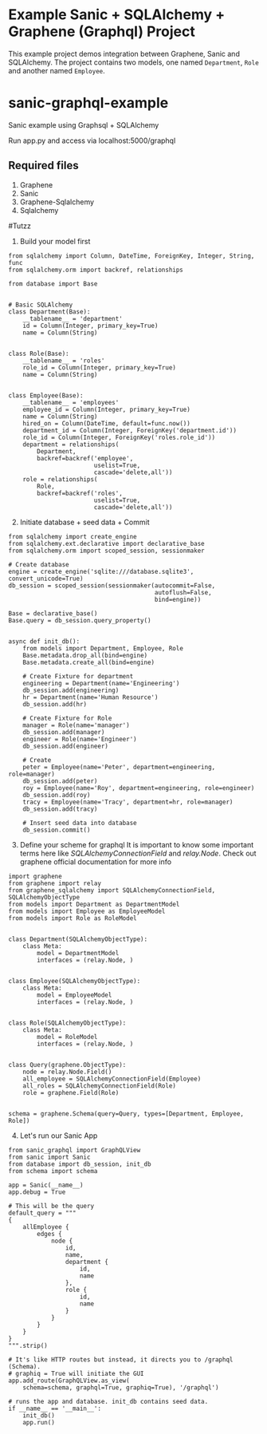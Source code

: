 Example Sanic + SQLAlchemy + Graphene (Graphql) Project
================================

This example project demos integration between Graphene, Sanic and SQLAlchemy.
The project contains two models, one named `Department`, `Role` and another
named `Employee`.

# sanic-graphql-example
Sanic example using Graphsql + SQLAlchemy

Run app.py and access via localhost:5000/graphql

## Required files
1. Graphene
2. Sanic
3. Graphene-Sqlalchemy
4. Sqlalchemy


#Tutzz
1. Build your model first
```
from sqlalchemy import Column, DateTime, ForeignKey, Integer, String, func
from sqlalchemy.orm import backref, relationships

from database import Base


# Basic SQLAlchemy
class Department(Base):
    __tablename__ = 'department'
    id = Column(Integer, primary_key=True)
    name = Column(String)


class Role(Base):
    __tablename__ = 'roles'
    role_id = Column(Integer, primary_key=True)
    name = Column(String)


class Employee(Base):
    __tablename__ = 'employees'
    employee_id = Column(Integer, primary_key=True)
    name = Column(String)
    hired_on = Column(DateTime, default=func.now())
    department_id = Column(Integer, ForeignKey('department.id'))
    role_id = Column(Integer, ForeignKey('roles.role_id'))
    department = relationships(
        Department,
        backref=backref('employee',
                        uselist=True,
                        cascade='delete,all'))
    role = relationships(
        Role,
        backref=backref('roles',
                        uselist=True,
                        cascade='delete,all'))

```
2. Initiate database + seed data + Commit
```
from sqlalchemy import create_engine
from sqlalchemy.ext.declarative import declarative_base
from sqlalchemy.orm import scoped_session, sessionmaker

# Create database
engine = create_engine('sqlite:///database.sqlite3', convert_unicode=True)
db_session = scoped_session(sessionmaker(autocommit=False,
                                         autoflush=False,
                                         bind=engine))

Base = declarative_base()
Base.query = db_session.query_property()


async def init_db():
    from models import Department, Employee, Role
    Base.metadata.drop_all(bind=engine)
    Base.metadata.create_all(bind=engine)

    # Create Fixture for department
    engineering = Department(name='Engineering')
    db_session.add(engineering)
    hr = Department(name='Human Resource')
    db_session.add(hr)

    # Create Fixture for Role
    manager = Role(name='manager')
    db_session.add(manager)
    engineer = Role(name='Engineer')
    db_session.add(engineer)

    # Create
    peter = Employee(name='Peter', department=engineering, role=manager)
    db_session.add(peter)
    roy = Employee(name='Roy', department=engineering, role=engineer)
    db_session.add(roy)
    tracy = Employee(name='Tracy', department=hr, role=manager)
    db_session.add(tracy)

    # Insert seed data into database
    db_session.commit()
```
3. Define your scheme for graphql 
It is important to know some important terms here like *SQLAlchemyConnectionField* and *relay.Node*. Check out graphene official documentation for more info
```
import graphene
from graphene import relay
from graphene_sqlalchemy import SQLAlchemyConnectionField, SQLAlchemyObjectType
from models import Department as DepartmentModel
from models import Employee as EmployeeModel
from models import Role as RoleModel


class Department(SQLAlchemyObjectType):
    class Meta:
        model = DepartmentModel
        interfaces = (relay.Node, )


class Employee(SQLAlchemyObjectType):
    class Meta:
        model = EmployeeModel
        interfaces = (relay.Node, )


class Role(SQLAlchemyObjectType):
    class Meta:
        model = RoleModel
        interfaces = (relay.Node, )


class Query(graphene.ObjectType):
    node = relay.Node.Field()
    all_employee = SQLAlchemyConnectionField(Employee)
    all_roles = SQLAlchemyConnectionField(Role)
    role = graphene.Field(Role)


schema = graphene.Schema(query=Query, types=[Department, Employee, Role])
```
4. Let's run our Sanic App
```
from sanic_graphql import GraphQLView
from sanic import Sanic
from database import db_session, init_db
from schema import schema

app = Sanic(__name__)
app.debug = True

# This will be the query
default_query = """
{
    allEmployee {
        edges {
            node {
                id,
                name,
                department {
                    id,
                    name
                },
                role {
                    id,
                    name
                }
            }
        }
    }
}
""".strip()

# It's like HTTP routes but instead, it directs you to /graphql (Schema).
# graphiq = True will initiate the GUI
app.add_route(GraphQLView.as_view(
    schema=schema, graphql=True, graphiq=True), '/graphql')

# runs the app and database. init_db contains seed data.
if __name__ == '__main__':
    init_db()
    app.run()

```
